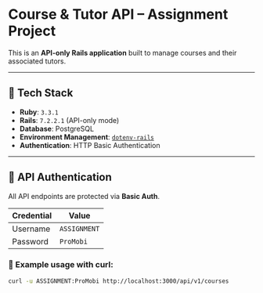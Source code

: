 # Course & Tutor API – Assignment Project

This is an **API-only Rails application** built to manage courses and their associated tutors.

---

## 🚀 Tech Stack

- **Ruby**: `3.3.1`
- **Rails**: `7.2.2.1` (API-only mode)
- **Database**: PostgreSQL
- **Environment Management**: [`dotenv-rails`](https://github.com/bkeepers/dotenv)
- **Authentication**: HTTP Basic Authentication

---

## 🔐 API Authentication

All API endpoints are protected via **Basic Auth**.

| Credential | Value        |
|------------|--------------|
| Username   | `ASSIGNMENT` |
| Password   | `ProMobi`    |

### 🔁 Example usage with curl:

```bash
curl -u ASSIGNMENT:ProMobi http://localhost:3000/api/v1/courses
